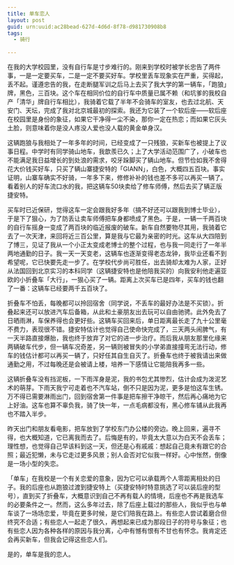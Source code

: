 ```yaml
---
title: 单车恋人
layout: post
guid: urn:uuid:ac28bead-627d-4d6d-8f78-d981730908b8
tags:
  - 骑行
  
---
```


在我的大学校园里，没有自行车是寸步难行的。刚来到学校时被学长忠告了两件事，一是一定要买车，二是一定不要买好车。学校里丢车现象实在严重，买得起，丢不起。谨遵忠告的我，在走断腿军训之后马上去买了我大学的第一辆车，「跑狼」牌，黑色，三百块。这个车在相同价位的自行车中质量已属不赖（和坑爹的我校自产「清华」牌自行车相比），我骑着它载了半年不会骑车的室友，也去过北航、天安门、天坛，完成了我对北京城最初的探索。我还为它装了一个软后座——软后座在校园里是身份的象征，如果它干净得一尘不染，那你一定在热恋；而如果它灰头土脸，则意味着你是没人疼没人爱也没人载的黄金单身汉。

这辆跑狼与我相处了一年多年的时间，已经变成了一只残狼，买新车也被提上了议事日程。中学时有同学骑山地车，我歆羨已久；上了大学活动范围广了，小破车也不能满足我日益增长的到处浪的需求，咬牙跺脚买了辆山地车。但节俭如我不舍得花大价钱买好车，只买了辆山寨捷安特的「GIANN」，白色，大概四五百块。事实证明，山寨车确实不好骑，一年多下来，修修补补的钱也差不多可以再买一辆了。看着别人的好车流口水的我，把这辆车50块卖给了修车师傅，然后去买了辆正版捷安特。

买车时已近保研，觉得这车一定会跟我好多年（搞不好还可以跟我到博士毕业），于是下了狠心，为了防丢让卖车师傅把车身都喷成了黑色。于是，一辆一千两百块的自行车摇身一变成了两百块的临近报废的破车。新车自然要物尽其用，我骑着它去了一次天津，来回将近三百公里，算是我与它最为亲密的时光。这车从大四陪到了博三，见证了我从一个小正太变成老博士的整个过程，也与我一同走行了一年半两地通勤的日子。我一天一天变老，这辆车也逐渐变得老态龙钟，我毕业还看不到希望呢，它已快要先走一步了。在学校代步尚可胜任，出去骑却太难为人家，正好从法国回到北京实习的本科同学（这辆捷安特也是他陪我买的）向我安利他走遍亚欧的小折叠车「大行」，一狠心买了一辆。距离上次买车已是四年，买车的钱也翻了一番：这辆车已经要两千五百块了。

折叠车不怕丢，每晚都可以拎回宿舍（同学说，不丢车的最好办法是不买锁）。折叠起来还可以放进汽车后备箱，从此和土豪朋友出去玩可以自由驰骋。此外免去了日晒雨淋，车保养得也会更好些。这辆车买回来后，单日距离最长走了九十公里毫不费力，表现很不错。捷安特估计也觉得自己使命快完成了，三天两头闹脾气，有一天半路直接爆胎，我也终于放弃了对它的进一步治疗。而后我从朋友那里化缘来两辆破车代步，但一辆车况奇差，另一辆则被冒失的小学弟直接撞弯无法行动，修车的钱估计都可以再买一辆了，只好任其自生自灭了。折叠车也终于被我请出来做通勤之用，不过每晚还是会被请上楼，培养一下感情让它能陪我再多一些。

这辆折叠车没有挡泥板，一下雨浑身是泥，我的书包尤其惨烈，估计会成为泼泥艺术的萌芽。下雨天我宁可走着也不汽车站，倒不只是因为泥，更多是怕这车生锈。万不得已需要淋雨出门，回到宿舍第一件事是把车擦干净晾干，然后再心痛地为它上好油。这车也算不辜负我，骑了快一年，一点毛病都没有，黑心修车铺从此我再也不踏入半步。

昨天出门和朋友看电影，把车放到了学校东门办公楼的旁边。晚上回来，遍寻不得，也大概知道，它已离我而去了。后悔是有的，毕竟太大意以为白天不会丢车；理性想，也觉得自己早该料到这一天，但还是心有戚戚：想起自己竟未有跟它的合照；最近犯懒，未与它走过更多风景；别人会否对它似我一样好。心中怅然，倒像是一场小型的失恋。

「单车」在我校是一个有关恋爱的意象，因为它可以承载两个人零距离相处的日子。我的后座也从跑狼过渡到捷安特上（买捷安特时特意挑选了可以装后座的型号），直到买了折叠车，大概意识到自己不再有载人的情境，后座也不再是我选车的必要条件之一。然而，这么多年过去，除了后座上载过的那些人，我似乎也与单车谈了一场场恋爱，毕竟在更多时候，是它们陪我在路上。有些恋人尝试着磨合但终究不合适；有些恋人一起走了很久，再想起来已成为那段日子的符号与象征；也有些恋人因为各种各样的原因与我分离，心中有憾有恨有不甘也有怀念。我肯定还会再买新车，但我会记得这些恋人们。

是的，单车是我的恋人。

